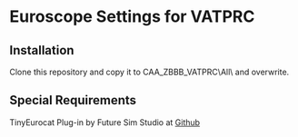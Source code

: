 # Euroscope Settings for VATPRC
## Installation
Clone this repository and copy it to CAA_ZBBB_VATPRC\All\ and overwrite.
## Special Requirements
TinyEurocat Plug-in by Future Sim Studio at <a href="https://github.com/earthjasonlin/TinyEurocat">Github</a>